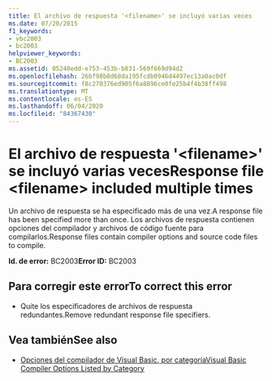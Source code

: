 ```yaml
---
title: El archivo de respuesta '<filename>' se incluyó varias veces
ms.date: 07/20/2015
f1_keywords:
- vbc2003
- bc2003
helpviewer_keywords:
- BC2003
ms.assetid: 05240edd-e753-453b-b831-569f669d94d2
ms.openlocfilehash: 26bf98b8d68da195fcdb0946d4497ec13a0ac0df
ms.sourcegitcommit: f8c270376ed905f6a8896ce0fe25b4f4b38ff498
ms.translationtype: MT
ms.contentlocale: es-ES
ms.lasthandoff: 06/04/2020
ms.locfileid: "84367430"
---
```

# <a name="response-file-filename-included-multiple-times"></a><span data-ttu-id="f5c12-102">El archivo de respuesta '\<filename>' se incluyó varias veces</span><span class="sxs-lookup"><span data-stu-id="f5c12-102">Response file \<filename> included multiple times</span></span>
<span data-ttu-id="f5c12-103">Un archivo de respuesta se ha especificado más de una vez.</span><span class="sxs-lookup"><span data-stu-id="f5c12-103">A response file has been specified more than once.</span></span> <span data-ttu-id="f5c12-104">Los archivos de respuesta contienen opciones del compilador y archivos de código fuente para compilarlos.</span><span class="sxs-lookup"><span data-stu-id="f5c12-104">Response files contain compiler options and source code files to compile.</span></span>  
  
 <span data-ttu-id="f5c12-105">**Id. de error:** BC2003</span><span class="sxs-lookup"><span data-stu-id="f5c12-105">**Error ID:** BC2003</span></span>  
  
## <a name="to-correct-this-error"></a><span data-ttu-id="f5c12-106">Para corregir este error</span><span class="sxs-lookup"><span data-stu-id="f5c12-106">To correct this error</span></span>  
  
- <span data-ttu-id="f5c12-107">Quite los especificadores de archivos de respuesta redundantes.</span><span class="sxs-lookup"><span data-stu-id="f5c12-107">Remove redundant response file specifiers.</span></span>  
  
## <a name="see-also"></a><span data-ttu-id="f5c12-108">Vea también</span><span class="sxs-lookup"><span data-stu-id="f5c12-108">See also</span></span>

- [<span data-ttu-id="f5c12-109">Opciones del compilador de Visual Basic, por categoría</span><span class="sxs-lookup"><span data-stu-id="f5c12-109">Visual Basic Compiler Options Listed by Category</span></span>](../reference/command-line-compiler/compiler-options-listed-by-category.md)
